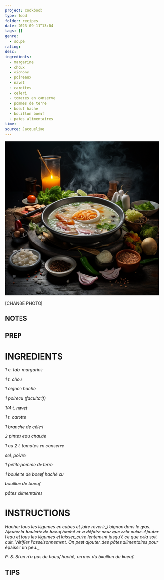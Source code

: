 ```yaml
---
project: cookbook
type: food
folder: recipes
date: 2023-09-11T13:04
tags: []
genre:
  - soupe
rating: 
desc: 
ingredients:
  - margarine
  - choux
  - oignons
  - poireaux
  - navet
  - carottes
  - celeri
  - tomates en conserve
  - pommes de terre
  - boeuf hache
  - bouillon boeuf
  - pates alimentaires
time: 
source: Jacqueline
---
```


![IMAGE](_default.png)


[CHANGE PHOTO]


## NOTES




## PREP


# INGREDIENTS

_1 c. tab. margarine_

_1 t. chou_

_1 oignon haché_

_1 poireau (facultatif)_

_1/4 t. navet_

_1 t. carotte_

_1 branche de céleri_

_2 pintes eau chaude_

_1 ou 2 t. tomates en conserve_

_sel, poivre_

_1 petite pomme de terre_

_1 boulette de boeuf haché ou_

_bouillon de boeuf_

_pâtes alimentaires_

# INSTRUCTIONS

_Hacher tous les légumes en cubes et_
_faire revenir_l’oignon dans le gras. Ajouter_
_la boulette de boeuf haché et la défaire_
_pour que cela cuise. Ajouter l’eau et tous les_
_légumes et laisser_cuire lentement jusqu’à ce_
_que cela soit cuit. Vérifier l’assaisonnement._
_On peut ajouter_des pâtes alimentaires pour_
épaissir un peu._

_P. S. Si on n’a pas de boeuf haché, on met du_
_bouillon de boeuf._


## TIPS



